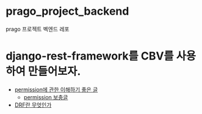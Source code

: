 # prago_project_backend
prago 프로젝트 벡엔드 레포

# django-rest-framework를 CBV를 사용하여 만들어보자.

- [permission에 관한 이해하기 좋은 글](https://medium.com/@donis_note/django-rest-framework-authentication-permission-%EC%9D%B8%EC%A6%9D%EA%B3%BC-%EA%B6%8C%ED%95%9C-cc9b183fd901)
    - [permission 보충글](https://ssungkang.tistory.com/entry/Django-Authentication-%EA%B3%BC-Permissions)
- [DRF란 무엇인가](http://ruaa.me/django-view/)